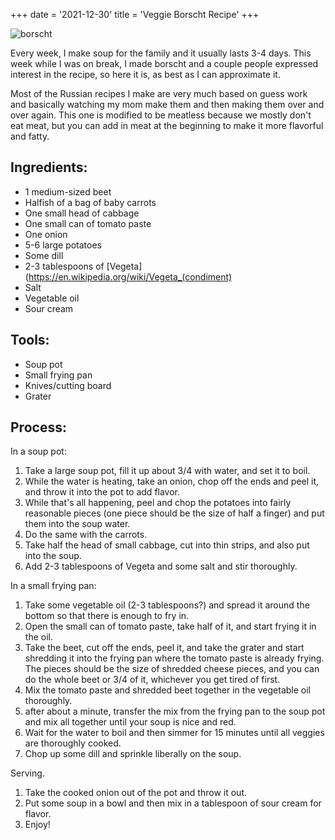+++
date = '2021-12-30'
title = 'Veggie Borscht Recipe'
+++

![borscht](https://raw.githubusercontent.com/veekaybee/veekaybee.github.io/master/static/images/borscht.jpg)


Every week, I make soup for the family and it usually lasts 3-4 days. This week while I was on break, I made borscht and a couple people expressed interest in the recipe, so here it is, as best as I can approximate it. 

Most of the Russian recipes I make are very much based on guess work and basically watching my mom make them and then making them over and over again. This one is modified to be meatless because we mostly don't eat meat, but you can add in meat at the beginning to make it more flavorful and fatty. 

## Ingredients: 

+ 1 medium-sized beet
+ Halfish of a bag of baby carrots
+ One small head of cabbage
+ One small can of tomato paste
+ One onion
+ 5-6 large potatoes
+ Some dill
+ 2-3 tablespoons of [Vegeta](https://en.wikipedia.org/wiki/Vegeta_(condiment)
+ Salt
+ Vegetable oil
+ Sour cream

## Tools: 
+ Soup pot
+ Small frying pan
+ Knives/cutting board
+ Grater
  

## Process: 

In a soup pot: 
 1. Take a large soup pot, fill it up about 3/4 with water, and set it to boil. 
 2. While the water is heating, take an onion, chop off the ends and peel it, and throw it into the pot to add flavor. 
 3. While that's all happening, peel and chop the potatoes into fairly reasonable pieces (one piece should be the size of half a finger) and put them into the soup water. 
 4. Do the same with the carrots. 
 5. Take half the head of small cabbage, cut into thin strips, and also put into the soup. 
 6. Add 2-3 tablespoons of Vegeta and some salt and stir thoroughly. 

In a small frying pan: 
1. Take some vegetable oil (2-3 tablespoons?) and spread it around the bottom so that there is enough to fry in.   
2. Open the small can of tomato paste, take half of it, and start frying it in the oil. 
3. Take the beet, cut off the ends, peel it, and take the grater and start shredding it into the frying pan where the tomato paste is already frying. The pieces should be the size of shredded cheese pieces, and you can do the whole beet or 3/4 of it, whichever you get tired of first. 
4. Mix the tomato paste and shredded beet together in the vegetable oil thoroughly. 
5. after about a minute, transfer the mix from the frying pan to the soup pot and mix all together until your soup is nice and red. 
6. Wait for the water to boil and then simmer for 15 minutes until all veggies are thoroughly cooked. 
7. Chop up some dill and sprinkle liberally on the soup. 

Serving. 
1. Take the cooked onion out of the pot and throw it out.
2. Put some soup in a bowl and then mix in a tablespoon of sour cream for flavor. 
3. Enjoy!

